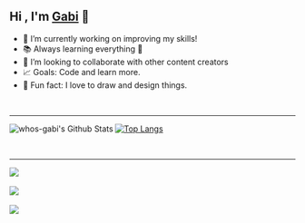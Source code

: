 ## Hi , I'm [Gabi][website] 👋

- 🔭 I’m currently working on improving my skills!
- 📚 Always learning everything 🤣
- 💪 I’m looking to collaborate with other content creators
- 📈 Goals: Code and learn more.
- 🦄 Fun fact: I love to draw and design things.


<br/>

<!-- 
<h3>🛠 Tech Stack:</h3>

- 💻 &nbsp; C++ | PHP |  JavaScript | Java   
- 🌐 &nbsp; HTML | CSS | Bootstrap 
- ☁ &nbsp; Google Cloud Platform | Netlify 
- ✅️ &nbsp; White Hacking | Electronics | Developer | Linux User | Student 

<br />
<br />
 -->

---

<img align="left" alt="whos-gabi's Github Stats" src="https://github-readme-stats.vercel.app/api?username=whos-gabi&show_icons=true&hide_border=true&theme=dark" />


[![Top Langs](https://github-readme-stats.vercel.app/api/top-langs/?username=whos-gabi&theme=dark)](https://github.com/whos-gabi?tab=repositories)

<br/>
<!-- 
[![ReadMe Card](https://github-readme-stats.vercel.app/api/pin/?username=whos-gabi&repo=CodeChest&theme=dark)](https://github.com/whos-gabi/CodeChest)
<br/>
[![ReadMe Card](https://github-readme-stats.vercel.app/api/pin/?username=StudentAppRO&repo=StudentApp&theme=dark)](https://github.com/StudentAppRO/StudentApp)
<br/>
[![ReadMe Card](https://github-readme-stats.vercel.app/api/pin/?username=whos-gabi&repo=CppCode&theme=dark)](https://github.com/whos-gabi/CppCode)
 -->
<hr/>

<a href="https://github.com/StudentAppRO/StudentApp">
  <img align="center" src="https://github-readme-stats.vercel.app/api/pin/?username=StudentAppRO&repo=StudentApp&theme=dark" />
</a>
<br/>
<br/>
<a href="https://github.com/whos-gabi/CppCode">
  <img align="center" src="https://github-readme-stats.vercel.app/api/pin/?username=whos-gabi&repo=CppCode&theme=dark" />
</a>
<br/>
<br/>
<a href="https://github.com/whos-gabi/Ethereum-Stealer">
  <img align="center" src="https://github-readme-stats.vercel.app/api/pin/?username=whos-gabi&repo=Ethereum-Stealer&theme=dark" />
</a>





[website]: https://whos-gabi.github.io/portfolio/
[telegram]: https://t.me/whos-gabi
<!-- [youtube]: https://www.youtube.com/channel/UCHIEfPewtcI0uhQfcE80VcQ -->
[instagram]: https://www.instagram.com/whos_gabi_/
